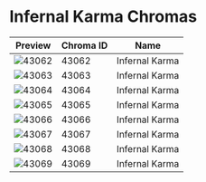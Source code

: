 # Infernal Karma Chromas

| Preview | Chroma ID | Name |
|---------|-----------|------|
| ![43062](https://raw.communitydragon.org/latest/plugins/rcp-be-lol-game-data/global/default/v1/champion-chroma-images/43/43062.png) | 43062 | Infernal Karma |
| ![43063](https://raw.communitydragon.org/latest/plugins/rcp-be-lol-game-data/global/default/v1/champion-chroma-images/43/43063.png) | 43063 | Infernal Karma |
| ![43064](https://raw.communitydragon.org/latest/plugins/rcp-be-lol-game-data/global/default/v1/champion-chroma-images/43/43064.png) | 43064 | Infernal Karma |
| ![43065](https://raw.communitydragon.org/latest/plugins/rcp-be-lol-game-data/global/default/v1/champion-chroma-images/43/43065.png) | 43065 | Infernal Karma |
| ![43066](https://raw.communitydragon.org/latest/plugins/rcp-be-lol-game-data/global/default/v1/champion-chroma-images/43/43066.png) | 43066 | Infernal Karma |
| ![43067](https://raw.communitydragon.org/latest/plugins/rcp-be-lol-game-data/global/default/v1/champion-chroma-images/43/43067.png) | 43067 | Infernal Karma |
| ![43068](https://raw.communitydragon.org/latest/plugins/rcp-be-lol-game-data/global/default/v1/champion-chroma-images/43/43068.png) | 43068 | Infernal Karma |
| ![43069](https://raw.communitydragon.org/latest/plugins/rcp-be-lol-game-data/global/default/v1/champion-chroma-images/43/43069.png) | 43069 | Infernal Karma |